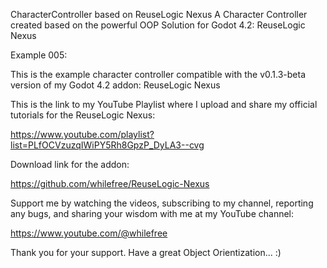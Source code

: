 CharacterController based on ReuseLogic Nexus
A Character Controller created based on the powerful OOP Solution for Godot 4.2: ReuseLogic Nexus

Example 005:

This is the example character controller compatible with the v0.1.3-beta version of my Godot 4.2 addon: ReuseLogic Nexus

This is the link to my YouTube Playlist where I upload and share my official tutorials for the ReuseLogic Nexus:

https://www.youtube.com/playlist?list=PLfOCVzuzqIWiPY5Rh8GpzP_DyLA3--cvg

Download link for the addon:

https://github.com/whilefree/ReuseLogic-Nexus

Support me by watching the videos, subscribing to my channel, reporting any bugs, and sharing your wisdom with me at my YouTube channel:

https://www.youtube.com/@whilefree

Thank you for your support. Have a great Object Orientization... :)
